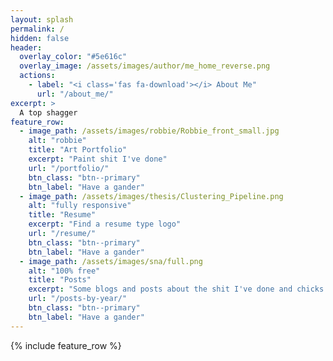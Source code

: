 ```yaml
---
layout: splash
permalink: /
hidden: false
header:
  overlay_color: "#5e616c"
  overlay_image: /assets/images/author/me_home_reverse.png
  actions:
    - label: "<i class='fas fa-download'></i> About Me"
      url: "/about_me/"
excerpt: >
  A top shagger
feature_row:
  - image_path: /assets/images/robbie/Robbie_front_small.jpg
    alt: "robbie"
    title: "Art Portfolio"
    excerpt: "Paint shit I've done"
    url: "/portfolio/"
    btn_class: "btn--primary"
    btn_label: "Have a gander"
  - image_path: /assets/images/thesis/Clustering_Pipeline.png
    alt: "fully responsive"
    title: "Resume"
    excerpt: "Find a resume type logo"
    url: "/resume/"
    btn_class: "btn--primary"
    btn_label: "Have a gander"
  - image_path: /assets/images/sna/full.png
    alt: "100% free"
    title: "Posts"
    excerpt: "Some blogs and posts about the shit I've done and chicks I've slayed"
    url: "/posts-by-year/"
    btn_class: "btn--primary"
    btn_label: "Have a gander"
---
```


{% include feature_row %}

